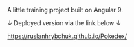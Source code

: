 A little training project built on Angular 9.

↓ Deployed version via the link below ↓

https://ruslanhrybchuk.github.io/Pokedex/

